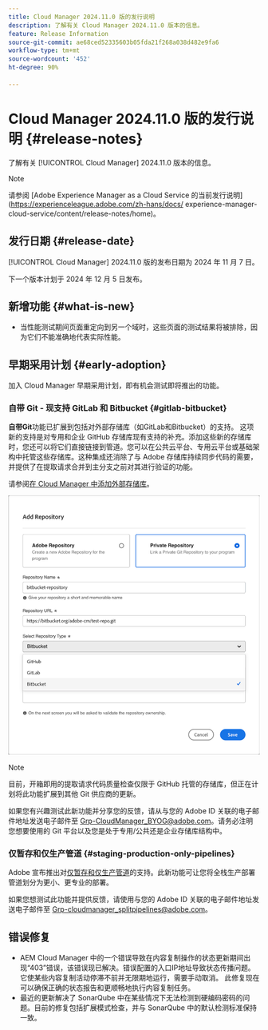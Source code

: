 ```yaml
---
title: Cloud Manager 2024.11.0 版的发行说明
description: 了解有关 Cloud Manager 2024.11.0 版本的信息。
feature: Release Information
source-git-commit: ae68ced52335603b05fda21f268a038d482e9fa6
workflow-type: tm+mt
source-wordcount: '452'
ht-degree: 90%

---
```


# Cloud Manager 2024.11.0 版的发行说明 {#release-notes}

了解有关 [!UICONTROL Cloud Manager] 2024.11.0 版本的信息。

>[!NOTE]
>
>请参阅 [Adobe Experience Manager as a Cloud Service 的当前发行说明](https://experienceleague.adobe.com/zh-hans/docs/ experience-manager-cloud-service/content/release-notes/home)。

## 发行日期 {#release-date}

<!-- SAVE FOR FUTURE POSSIBLE USE No notable bugs or features for the September release of Cloud Manager. -->

[!UICONTROL Cloud Manager] 2024.11.0 版的发布日期为 2024 年 11 月 7 日。

下一个版本计划于 2024 年 12 月 5 日发布。

## 新增功能 {#what-is-new}

* 当性能测试期间页面重定向到另一个域时，这些页面的测试结果将被排除，因为它们不能准确地代表实际性能。<!-- (CMGR-5637) -->

## 早期采用计划 {#early-adoption}

加入 Cloud Manager 早期采用计划，即有机会测试即将推出的功能。

### 自带 Git - 现支持 GitLab 和 Bitbucket {#gitlab-bitbucket}

<!-- BOTH CS & AMS -->

**自带Git**&#x200B;功能已扩展到包括对外部存储库（如GitLab和Bitbucket）的支持。 这项新的支持是对专用和企业 GitHub 存储库现有支持的补充。添加这些新的存储库时，您还可以将它们直接链接到管道。您可以在公共云平台、专用云平台或基础架构中托管这些存储库。这种集成还消除了与 Adobe 存储库持续同步代码的需要，并提供了在提取请求合并到主分支之前对其进行验证的功能。

请参阅[在 Cloud Manager 中添加外部存储库](/help/managing-code/external-repositories.md)。

![添加“存储库”对话框](/help/release-notes/assets/repositories-add-release-notes.png)

>[!NOTE]
>
>目前，开箱即用的提取请求代码质量检查仅限于 GitHub 托管的存储库，但正在计划将此功能扩展到其他 Git 供应商的更新。

如果您有兴趣测试此新功能并分享您的反馈，请从与您的 Adobe ID 关联的电子邮件地址发送电子邮件至 [Grp-CloudManager_BYOG@adobe.com](mailto:Grp-CloudManager_BYOG@adobe.com)。请务必注明您想要使用的 Git 平台以及您是处于专用/公共还是企业存储库结构中。

### 仅暂存和仅生产管道 {#staging-production-only-pipelines}

Adobe 宣布推出对[仅暂存和仅生产管道](/help/using/stage-prod-only.md)的支持。此新功能可让您将全栈生产部署管道划分为更小、更专业的部署。

如果您想测试此功能并提供反馈，请使用与您的 Adobe ID 关联的电子邮件地址发送电子邮件至 [Grp-cloudmanager_splitpipelines@adobe.com](mailto:Grp-cloudmanager_splitpipelines@adobe.com)。

## 错误修复

* AEM Cloud Manager 中的一个错误导致在内容复制操作的状态更新期间出现“403”错误，该错误现已解决。错误配置的入口IP地址导致状态传播问题。 它使某些内容复制活动停滞不前并无限期地运行，需要手动取消。 此修复现在可以确保正确的状态报告和更顺畅地执行内容复制任务。<!-- (CMGR-62739) -->
* 最近的更新解决了 SonarQube 中在某些情况下无法检测到硬编码密码的问题。目前的修复包括扩展模式检查，并与 SonarQube 中的默认检测标准保持一致。<!-- CMGR-62682 -->

<!-- Known Issues {#known-issues}

* A -->
